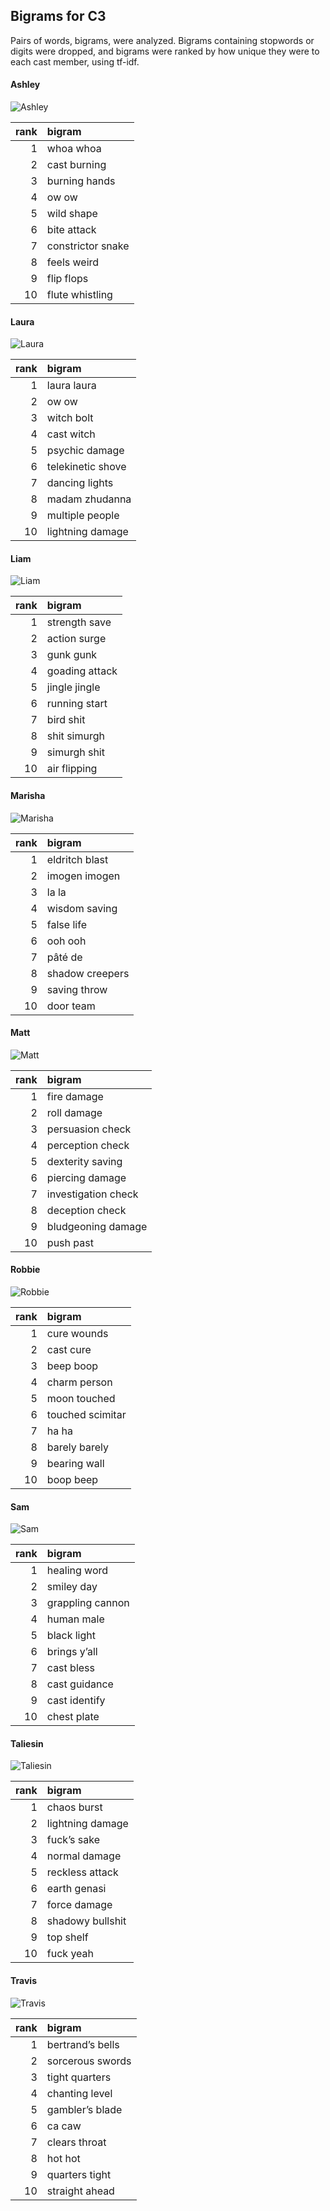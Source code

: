 
## Bigrams for C3

Pairs of words, bigrams, were analyzed. Bigrams containing stopwords or
digits were dropped, and bigrams were ranked by how unique they were to
each cast member, using tf-idf.

#### Ashley

![Ashley](../plots/bigramClouds/C3/C3ASHLEY.png)

| rank | bigram            |
| ---: | :---------------- |
|    1 | whoa whoa         |
|    2 | cast burning      |
|    3 | burning hands     |
|    4 | ow ow             |
|    5 | wild shape        |
|    6 | bite attack       |
|    7 | constrictor snake |
|    8 | feels weird       |
|    9 | flip flops        |
|   10 | flute whistling   |

#### Laura

![Laura](../plots/bigramClouds/C3/C3LAURA.png)

| rank | bigram            |
| ---: | :---------------- |
|    1 | laura laura       |
|    2 | ow ow             |
|    3 | witch bolt        |
|    4 | cast witch        |
|    5 | psychic damage    |
|    6 | telekinetic shove |
|    7 | dancing lights    |
|    8 | madam zhudanna    |
|    9 | multiple people   |
|   10 | lightning damage  |

#### Liam

![Liam](../plots/bigramClouds/C3/C3LIAM.png)

| rank | bigram         |
| ---: | :------------- |
|    1 | strength save  |
|    2 | action surge   |
|    3 | gunk gunk      |
|    4 | goading attack |
|    5 | jingle jingle  |
|    6 | running start  |
|    7 | bird shit      |
|    8 | shit simurgh   |
|    9 | simurgh shit   |
|   10 | air flipping   |

#### Marisha

![Marisha](../plots/bigramClouds/C3/C3MARISHA.png)

| rank | bigram          |
| ---: | :-------------- |
|    1 | eldritch blast  |
|    2 | imogen imogen   |
|    3 | la la           |
|    4 | wisdom saving   |
|    5 | false life      |
|    6 | ooh ooh         |
|    7 | pâté de         |
|    8 | shadow creepers |
|    9 | saving throw    |
|   10 | door team       |

#### Matt

![Matt](../plots/bigramClouds/C3/C3MATT.png)

| rank | bigram              |
| ---: | :------------------ |
|    1 | fire damage         |
|    2 | roll damage         |
|    3 | persuasion check    |
|    4 | perception check    |
|    5 | dexterity saving    |
|    6 | piercing damage     |
|    7 | investigation check |
|    8 | deception check     |
|    9 | bludgeoning damage  |
|   10 | push past           |

#### Robbie

![Robbie](../plots/bigramClouds/C3/C3ROBBIE.png)

| rank | bigram           |
| ---: | :--------------- |
|    1 | cure wounds      |
|    2 | cast cure        |
|    3 | beep boop        |
|    4 | charm person     |
|    5 | moon touched     |
|    6 | touched scimitar |
|    7 | ha ha            |
|    8 | barely barely    |
|    9 | bearing wall     |
|   10 | boop beep        |

#### Sam

![Sam](../plots/bigramClouds/C3/C3SAM.png)

| rank | bigram           |
| ---: | :--------------- |
|    1 | healing word     |
|    2 | smiley day       |
|    3 | grappling cannon |
|    4 | human male       |
|    5 | black light      |
|    6 | brings y’all     |
|    7 | cast bless       |
|    8 | cast guidance    |
|    9 | cast identify    |
|   10 | chest plate      |

#### Taliesin

![Taliesin](../plots/bigramClouds/C3/C3TALIESIN.png)

| rank | bigram           |
| ---: | :--------------- |
|    1 | chaos burst      |
|    2 | lightning damage |
|    3 | fuck’s sake      |
|    4 | normal damage    |
|    5 | reckless attack  |
|    6 | earth genasi     |
|    7 | force damage     |
|    8 | shadowy bullshit |
|    9 | top shelf        |
|   10 | fuck yeah        |

#### Travis

![Travis](../plots/bigramClouds/C3/C3TRAVIS.png)

| rank | bigram           |
| ---: | :--------------- |
|    1 | bertrand’s bells |
|    2 | sorcerous swords |
|    3 | tight quarters   |
|    4 | chanting level   |
|    5 | gambler’s blade  |
|    6 | ca caw           |
|    7 | clears throat    |
|    8 | hot hot          |
|    9 | quarters tight   |
|   10 | straight ahead   |
